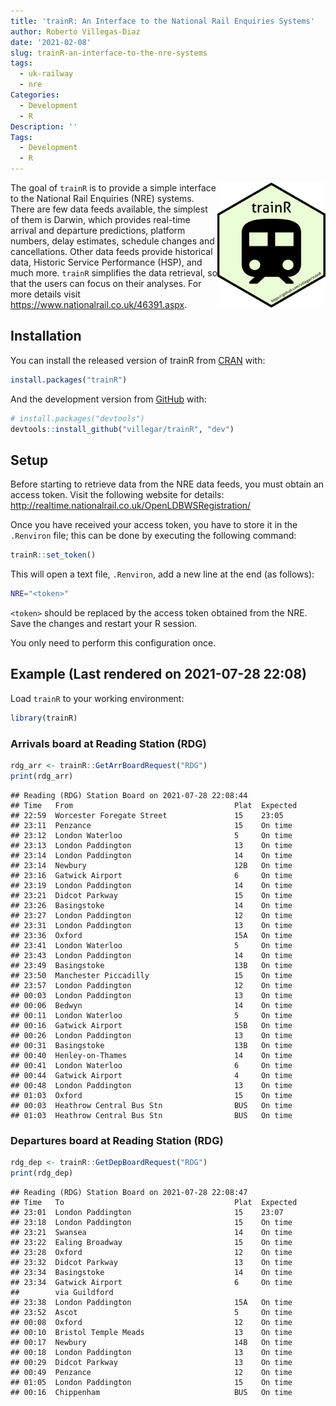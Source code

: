 ```yaml
---
title: 'trainR: An Interface to the National Rail Enquiries Systems'
author: Roberto Villegas-Diaz
date: '2021-02-08'
slug: trainR-an-interface-to-the-nre-systems
tags:
  - uk-railway
  - nre
Categories:
  - Development
  - R
Description: ''
Tags:
  - Development
  - R
---
```


<img src="https://raw.githubusercontent.com/villegar/trainR/main/inst/images/logo.png" alt="logo" align="right" height=200px/>

The goal of `trainR` is to provide a simple interface to the 
National Rail Enquiries (NRE) systems. There are few data feeds 
available, the simplest of them is Darwin, which provides real-time 
arrival and departure predictions, platform numbers, delay estimates, 
schedule changes and cancellations. Other data feeds provide historical 
data, Historic Service Performance (HSP), and much more. `trainR` 
simplifies the data retrieval, so that the users can focus on their 
analyses. For more details visit 
https://www.nationalrail.co.uk/46391.aspx.

## Installation

You can install the released version of trainR from [CRAN](https://CRAN.R-project.org) with:

``` r
install.packages("trainR")
```

And the development version from [GitHub](https://github.com/) with:

``` r
# install.packages("devtools")
devtools::install_github("villegar/trainR", "dev")
```

## Setup
Before starting to retrieve data from the NRE data feeds, you must obtain an access token. 
Visit the following website for details: http://realtime.nationalrail.co.uk/OpenLDBWSRegistration/

Once you have received your access token, you have to store it in the `.Renviron` file; this can be 
done by executing the following command:


```r
trainR::set_token()
```

This will open a text file, `.Renviron`, add a new line at the end (as follows):

```bash
NRE="<token>"
```

`<token>` should be replaced by the access token obtained from the NRE. Save the changes and restart 
your R session.

You only need to perform this configuration once.

## Example (Last rendered on 2021-07-28 22:08)

Load `trainR` to your working environment:

```r
library(trainR)
```

### Arrivals board at Reading Station (RDG)


```r
rdg_arr <- trainR::GetArrBoardRequest("RDG")
print(rdg_arr)
```

```
## Reading (RDG) Station Board on 2021-07-28 22:08:44
## Time   From                                    Plat  Expected
## 22:59  Worcester Foregate Street               15    23:05
## 23:11  Penzance                                15    On time
## 23:12  London Waterloo                         5     On time
## 23:13  London Paddington                       13    On time
## 23:14  London Paddington                       14    On time
## 23:14  Newbury                                 12B   On time
## 23:16  Gatwick Airport                         6     On time
## 23:19  London Paddington                       14    On time
## 23:21  Didcot Parkway                          15    On time
## 23:26  Basingstoke                             14    On time
## 23:27  London Paddington                       12    On time
## 23:31  London Paddington                       13    On time
## 23:36  Oxford                                  15A   On time
## 23:41  London Waterloo                         5     On time
## 23:43  London Paddington                       14    On time
## 23:49  Basingstoke                             13B   On time
## 23:50  Manchester Piccadilly                   15    On time
## 23:57  London Paddington                       12    On time
## 00:03  London Paddington                       13    On time
## 00:06  Bedwyn                                  14    On time
## 00:11  London Waterloo                         5     On time
## 00:16  Gatwick Airport                         15B   On time
## 00:26  London Paddington                       13    On time
## 00:31  Basingstoke                             13B   On time
## 00:40  Henley-on-Thames                        14    On time
## 00:41  London Waterloo                         6     On time
## 00:44  Gatwick Airport                         4     On time
## 00:48  London Paddington                       13    On time
## 01:03  Oxford                                  15    On time
## 00:03  Heathrow Central Bus Stn                BUS   On time
## 01:03  Heathrow Central Bus Stn                BUS   On time
```

### Departures board at Reading Station (RDG)


```r
rdg_dep <- trainR::GetDepBoardRequest("RDG")
print(rdg_dep)
```

```
## Reading (RDG) Station Board on 2021-07-28 22:08:47
## Time   To                                      Plat  Expected
## 23:01  London Paddington                       15    23:07
## 23:18  London Paddington                       15    On time
## 23:21  Swansea                                 14    On time
## 23:22  Ealing Broadway                         15    On time
## 23:28  Oxford                                  12    On time
## 23:32  Didcot Parkway                          13    On time
## 23:34  Basingstoke                             14    On time
## 23:34  Gatwick Airport                         6     On time
##        via Guildford                           
## 23:38  London Paddington                       15A   On time
## 23:52  Ascot                                   5     On time
## 00:08  Oxford                                  12    On time
## 00:10  Bristol Temple Meads                    13    On time
## 00:17  Newbury                                 14B   On time
## 00:18  London Paddington                       13    On time
## 00:29  Didcot Parkway                          13    On time
## 00:49  Penzance                                12    On time
## 01:05  London Paddington                       15    On time
## 00:16  Chippenham                              BUS   On time
```
